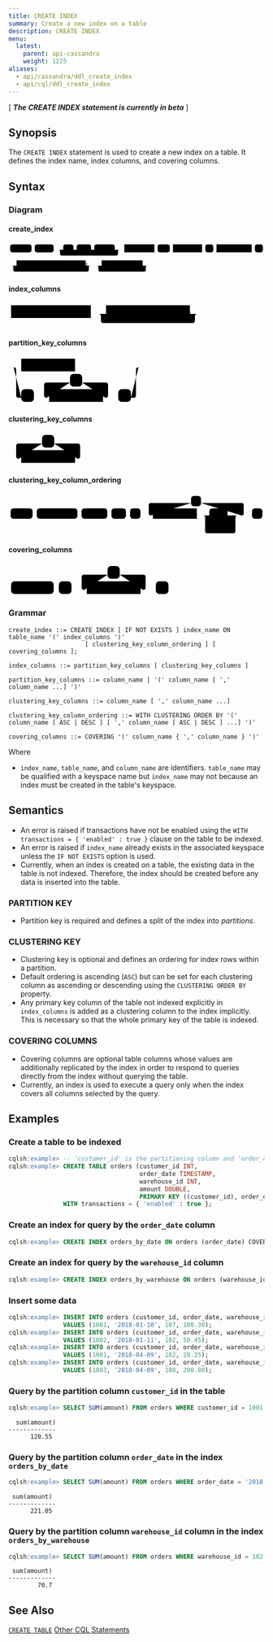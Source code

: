 ```yaml
---
title: CREATE INDEX
summary: Create a new index on a table
description: CREATE INDEX
menu:
  latest:
    parent: api-cassandra
    weight: 1225
aliases:
  - api/cassandra/ddl_create_index
  - api/cql/ddl_create_index
---
```


[ **_The CREATE INDEX statement is currently in beta_** ]

## Synopsis
The `CREATE INDEX` statement is used to create a new index on a table. It defines the index name, index columns, and covering columns.

## Syntax

### Diagram 

#### create_index

<svg class="rrdiagram" version="1.1" xmlns:xlink="http://www.w3.org/1999/xlink" xmlns="http://www.w3.org/2000/svg" width="800" height="100" viewbox="0 0 800 100"><path class="connector" d="M0 22h5m67 0h10m59 0h30m32 0h10m45 0h10m64 0h20m-196 0q5 0 5 5v8q0 5 5 5h171q5 0 5-5v-8q0-5 5-5m5 0h10m94 0h10m38 0h10m91 0h10m25 0h10m110 0h10m25 0h5m-800 50h25m216 0h20m-251 0q5 0 5 5v8q0 5 5 5h226q5 0 5-5v-8q0-5 5-5m5 0h30m128 0h20m-163 0q5 0 5 5v8q0 5 5 5h138q5 0 5-5v-8q0-5 5-5m5 0h5"/><rect class="literal" x="5" y="5" width="67" height="25" rx="7"/><text class="text" x="15" y="22">CREATE</text><rect class="literal" x="82" y="5" width="59" height="25" rx="7"/><text class="text" x="92" y="22">INDEX</text><rect class="literal" x="171" y="5" width="32" height="25" rx="7"/><text class="text" x="181" y="22">IF</text><rect class="literal" x="213" y="5" width="45" height="25" rx="7"/><text class="text" x="223" y="22">NOT</text><rect class="literal" x="268" y="5" width="64" height="25" rx="7"/><text class="text" x="278" y="22">EXISTS</text><a xlink:href="../grammar_diagrams#index-name"><rect class="rule" x="362" y="5" width="94" height="25"/><text class="text" x="372" y="22">index_name</text></a><rect class="literal" x="466" y="5" width="38" height="25" rx="7"/><text class="text" x="476" y="22">ON</text><a xlink:href="../grammar_diagrams#table-name"><rect class="rule" x="514" y="5" width="91" height="25"/><text class="text" x="524" y="22">table_name</text></a><rect class="literal" x="615" y="5" width="25" height="25" rx="7"/><text class="text" x="625" y="22">(</text><a xlink:href="../grammar_diagrams#index-columns"><rect class="rule" x="650" y="5" width="110" height="25"/><text class="text" x="660" y="22">index_columns</text></a><rect class="literal" x="770" y="5" width="25" height="25" rx="7"/><text class="text" x="780" y="22">)</text><a xlink:href="../grammar_diagrams#clustering-key-column-ordering"><rect class="rule" x="25" y="55" width="216" height="25"/><text class="text" x="35" y="72">clustering_key_column_ordering</text></a><a xlink:href="../grammar_diagrams#covering-columns"><rect class="rule" x="291" y="55" width="128" height="25"/><text class="text" x="301" y="72">covering_columns</text></a></svg>

#### index_columns

<svg class="rrdiagram" version="1.1" xmlns:xlink="http://www.w3.org/1999/xlink" xmlns="http://www.w3.org/2000/svg" width="382" height="50" viewbox="0 0 382 50"><path class="connector" d="M0 22h5m157 0h30m165 0h20m-200 0q5 0 5 5v8q0 5 5 5h175q5 0 5-5v-8q0-5 5-5m5 0h5"/><a xlink:href="../grammar_diagrams#partition-key-columns"><rect class="rule" x="5" y="5" width="157" height="25"/><text class="text" x="15" y="22">partition_key_columns</text></a><a xlink:href="../grammar_diagrams#clustering-key-columns"><rect class="rule" x="192" y="5" width="165" height="25"/><text class="text" x="202" y="22">clustering_key_columns</text></a></svg>

#### partition_key_columns

<svg class="rrdiagram" version="1.1" xmlns:xlink="http://www.w3.org/1999/xlink" xmlns="http://www.w3.org/2000/svg" width="266" height="95" viewbox="0 0 266 95"><path class="connector" d="M0 22h25m106 0h130m-251 0q5 0 5 5v50q0 5 5 5h5m25 0h30m-5 0q-5 0-5-5v-20q0-5 5-5h46m24 0h46q5 0 5 5v20q0 5-5 5m-5 0h30m25 0h5q5 0 5-5v-50q0-5 5-5m5 0h5"/><a xlink:href="../grammar_diagrams#column-name"><rect class="rule" x="25" y="5" width="106" height="25"/><text class="text" x="35" y="22">column_name</text></a><rect class="literal" x="25" y="65" width="25" height="25" rx="7"/><text class="text" x="35" y="82">(</text><rect class="literal" x="121" y="35" width="24" height="25" rx="7"/><text class="text" x="131" y="52">,</text><a xlink:href="../grammar_diagrams#column-name"><rect class="rule" x="80" y="65" width="106" height="25"/><text class="text" x="90" y="82">column_name</text></a><rect class="literal" x="216" y="65" width="25" height="25" rx="7"/><text class="text" x="226" y="82">)</text></svg>

#### clustering_key_columns

<svg class="rrdiagram" version="1.1" xmlns:xlink="http://www.w3.org/1999/xlink" xmlns="http://www.w3.org/2000/svg" width="156" height="65" viewbox="0 0 156 65"><path class="connector" d="M0 52h25m-5 0q-5 0-5-5v-20q0-5 5-5h46m24 0h46q5 0 5 5v20q0 5-5 5m-5 0h25"/><rect class="literal" x="66" y="5" width="24" height="25" rx="7"/><text class="text" x="76" y="22">,</text><a xlink:href="../grammar_diagrams#column-name"><rect class="rule" x="25" y="35" width="106" height="25"/><text class="text" x="35" y="52">column_name</text></a></svg>

#### clustering_key_column_ordering

<svg class="rrdiagram" version="1.1" xmlns:xlink="http://www.w3.org/1999/xlink" xmlns="http://www.w3.org/2000/svg" width="617" height="100" viewbox="0 0 617 100"><path class="connector" d="M0 52h5m53 0h10m98 0h10m62 0h10m35 0h10m25 0h30m-5 0q-5 0-5-5v-20q0-5 5-5h97m24 0h98q5 0 5 5v20q0 5-5 5m-108 0h30m44 0h29m-83 25q0 5 5 5h5m53 0h5q5 0 5-5m-78-25q5 0 5 5v33q0 5 5 5h63q5 0 5-5v-33q0-5 5-5m5 0h30m25 0h5"/><rect class="literal" x="5" y="35" width="53" height="25" rx="7"/><text class="text" x="15" y="52">WITH</text><rect class="literal" x="68" y="35" width="98" height="25" rx="7"/><text class="text" x="78" y="52">CLUSTERING</text><rect class="literal" x="176" y="35" width="62" height="25" rx="7"/><text class="text" x="186" y="52">ORDER</text><rect class="literal" x="248" y="35" width="35" height="25" rx="7"/><text class="text" x="258" y="52">BY</text><rect class="literal" x="293" y="35" width="25" height="25" rx="7"/><text class="text" x="303" y="52">(</text><rect class="literal" x="440" y="5" width="24" height="25" rx="7"/><text class="text" x="450" y="22">,</text><a xlink:href="../grammar_diagrams#column-name"><rect class="rule" x="348" y="35" width="106" height="25"/><text class="text" x="358" y="52">column_name</text></a><rect class="literal" x="484" y="35" width="44" height="25" rx="7"/><text class="text" x="494" y="52">ASC</text><rect class="literal" x="484" y="65" width="53" height="25" rx="7"/><text class="text" x="494" y="82">DESC</text><rect class="literal" x="587" y="35" width="25" height="25" rx="7"/><text class="text" x="597" y="52">)</text></svg>

#### covering_columns

<svg class="rrdiagram" version="1.1" xmlns:xlink="http://www.w3.org/1999/xlink" xmlns="http://www.w3.org/2000/svg" width="320" height="65" viewbox="0 0 320 65"><path class="connector" d="M0 52h5m84 0h10m25 0h30m-5 0q-5 0-5-5v-20q0-5 5-5h46m24 0h46q5 0 5 5v20q0 5-5 5m-5 0h30m25 0h5"/><rect class="literal" x="5" y="35" width="84" height="25" rx="7"/><text class="text" x="15" y="52">COVERING</text><rect class="literal" x="99" y="35" width="25" height="25" rx="7"/><text class="text" x="109" y="52">(</text><rect class="literal" x="195" y="5" width="24" height="25" rx="7"/><text class="text" x="205" y="22">,</text><a xlink:href="../grammar_diagrams#column-name"><rect class="rule" x="154" y="35" width="106" height="25"/><text class="text" x="164" y="52">column_name</text></a><rect class="literal" x="290" y="35" width="25" height="25" rx="7"/><text class="text" x="300" y="52">)</text></svg>

### Grammar
```
create_index ::= CREATE INDEX [ IF NOT EXISTS ] index_name ON table_name '(' index_columns ')'
                     [ clustering_key_column_ordering ] [ covering_columns ];

index_columns ::= partition_key_columns [ clustering_key_columns ]

partition_key_columns ::= column_name | '(' column_name [ ',' column_name ...] ')'

clustering_key_columns ::= column_name [ ',' column_name ...]

clustering_key_column_ordering ::= WITH CLUSTERING ORDER BY '(' column_name [ ASC | DESC ] [ ',' column_name [ ASC | DESC ] ...] ')'

covering_columns ::= COVERING '(' column_name { ',' column_name } ')'
```

Where

- `index_name`, `table_name`, and `column_name` are identifiers. `table_name` may be qualified with a keyspace name but `index_name` may not because an index must be created in the table's keyspace.

## Semantics
- An error is raised if transactions have not be enabled using the `WITH transactions = { 'enabled' : true }` clause on the table to be indexed.
- An error is raised if `index_name` already exists in the associated keyspace unless the `IF NOT EXISTS` option is used.
- Currently, when an index is created on a table, the existing data in the table is not indexed. Therefore, the index should be created before any data is inserted into the table.

### PARTITION KEY
 - Partition key is required and defines a split of the index into _partitions_.

### CLUSTERING KEY
 - Clustering key is optional and defines an ordering for index rows within a partition.
 - Default ordering is ascending (`ASC`) but can be set for each clustering column as ascending or descending using the `CLUSTERING ORDER BY` property.
 - Any primary key column of the table not indexed explicitly in `index_columns` is added as a clustering column to the index implicitly. This is necessary so that the whole primary key of the table is indexed.

### COVERING COLUMNS
 - Covering columns are optional table columns whose values are additionally replicated by the index in order to respond to queries directly from the index without querying the table.
 - Currently, an index is used to execute a query only when the index covers all columns selected by the query.

## Examples
### Create a table to be indexed
```{.sql .copy .separator-gt}
cqlsh:example> -- 'customer_id' is the partitioning column and 'order_date' is the clustering column.
cqlsh:example> CREATE TABLE orders (customer_id INT,
                                    order_date TIMESTAMP,
                                    warehouse_id INT,
                                    amount DOUBLE,
                                    PRIMARY KEY ((customer_id), order_date))
               WITH transactions = { 'enabled' : true };
```

### Create an index for query by the `order_date` column

```{.sql .copy .separator-gt}
cqlsh:example> CREATE INDEX orders_by_date ON orders (order_date) COVERING (amount);
```

### Create an index for query by the `warehouse_id` column

```{.sql .copy .separator-gt}
cqlsh:example> CREATE INDEX orders_by_warehouse ON orders (warehouse_id, order_date) COVERING (amount);
```

### Insert some data
```{.sql .copy .separator-gt}
cqlsh:example> INSERT INTO orders (customer_id, order_date, warehouse_id, amount)
               VALUES (1001, '2018-01-10', 107, 100.30);
cqlsh:example> INSERT INTO orders (customer_id, order_date, warehouse_id, amount)
               VALUES (1002, '2018-01-11', 102, 50.45);
cqlsh:example> INSERT INTO orders (customer_id, order_date, warehouse_id, amount)
               VALUES (1001, '2018-04-09', 102, 20.25);
cqlsh:example> INSERT INTO orders (customer_id, order_date, warehouse_id, amount)
               VALUES (1003, '2018-04-09', 108, 200.80);
```

### Query by the partition column `customer_id` in the table

```{.sql .copy .separator-gt}
cqlsh:example> SELECT SUM(amount) FROM orders WHERE customer_id = 1001 AND order_date >= '2018-01-01';
```
```
  sum(amount)
-------------
      120.55
```

### Query by the partition column `order_date` in the index `orders_by_date`

```{.sql .copy .separator-gt}
cqlsh:example> SELECT SUM(amount) FROM orders WHERE order_date = '2018-04-09';
```
```
 sum(amount)
-------------
      221.05
```

### Query by the partition column `warehouse_id` column in the index `orders_by_warehouse`

```{.sql .copy .separator-gt}
cqlsh:example> SELECT SUM(amount) FROM orders WHERE warehouse_id = 102 AND order_date >= '2018-01-01';
```
```
 sum(amount)
-------------
        70.7
```

## See Also

[`CREATE TABLE`](../ddl_create_table)
[Other CQL Statements](..)
